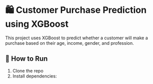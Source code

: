 
# 🛍️ Customer Purchase Prediction using XGBoost

This project uses XGBoost to predict whether a customer will make a purchase based on their age, income, gender, and profession.

## 🔧 How to Run

1. Clone the repo
2. Install dependencies: